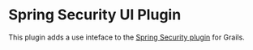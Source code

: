 Spring Security UI Plugin
=========================

This plugin adds a use inteface to the [Spring Security plugin](http://grails.org/plugin/spring-security-core) for Grails.
